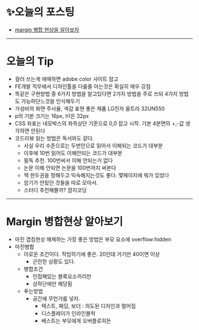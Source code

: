 # ✨오늘의 포스팅
- [margin 병합 현상을 알아보자](https://ryungom.tistory.com/83)
---

# 오늘의 Tip
- 컬러 쓰는게 애매하면 adobe color 사이트 참고
- FE개발 직무에서 디자인툴을 다룰줄 아는것은 확실히 매우 강점
- 똑같은 구현방법 중 6가지 방법을 알고있다면 2가지 방법을 주로 쓰되 4가지 방법도 가능하단느것을 인식해두기
- 가성비의 화면 주사율, 색감 표현 좋은 제품 LG전자 울트라 32UN550
- p의 기본 크기는 16px, h1은 32px
- CSS 좌표는 네모박스의 좌측상단 기준으로 0,0 잡고 시작. 기본 4분면의 +,-값 생각하면 안된다
- 코드리뷰 읽는 방법은 독서와도 같다.
    - 사실 우리 수준으로는 두번안으로 읽어서 이해되는 코드가 대부분
    - 이후에 10번 읽어도 이해안되는 코드가 대부분
    - 필독 추천. 100번써서 이해 안되는거 없다
    - 논문 이해 안되면 논문을 100번까지 써본다
    - 책 한두권을 정해두고 익숙해지는것도 좋다. 몇페이지에 뭐가 있었다
    - 암기가 안됬던 것들을 따로 모아서.
    - 스터디 추천해볼까? 깜지코딩
---

# Margin 병합현상 알아보기

- 마진 겹침현상 해제하는 가장 좋은 방법은 부모 요소에 overflow:hidden
- 마진병합
    - 이로운 조건이다. 작업하기에 좋은. 20인데 거기만 40이면 이상
        - 곤란한 상황도 있다.
    - 병합조건
        - 인접해있는 블록요소끼리만
        - 상하단에만 해당됨
    - 푸는방법
        - 공간에 무언가를 넣자.
            - 텍스트, 패딩, 보더 : 의도된 디자인과 멀어짐
            - 디스플레이가 인라인블럭
            - 베스트는 부모에게 오버플로히든

